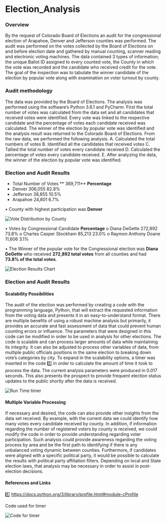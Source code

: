 # Election_Analysis

### **Overview** ###
By the request of Colorado Board of Elections an audit for the congressional election of Arapahoe, Denver and Jefferson counties was performed. The audit was performed on the votes collected by the Board of Elections on and before election date and gathered by manual counting, scanner reading and electronic voting machines. The data contained 3 types of information; the unique Ballot ID assigned to every counted vote, the County in which the vote was recorded and the candidate who received credit for the vote. The goal of the inspection was to tabulate the winner candidate of the election by popular vote along with examination on voter turnout by county. 

### **Audit methodology** ###
The data was provided by the Board of Elections. The analysis was performed using the software’s Python 3.6.1 and PyCharm. First the total number of votes was calculated from the data set and all candidates that received votes were identified. Every vote was linked to the respective candidate and the percentage of votes each candidate received was calculated. The winner of the election by popular vote was identified and the analysis result was returned to the Colorado Board of Elections. 
From the raw data, we performed the following analysis. A. Calculated the total numbers of votes B. Identified all the candidates that received votes C. Tallied the total number of votes every candidate received D. Calculated the percentage of votes every candidate received. E. After analyzing the data, the winner of the election by popular vote was identified.

### **Election and Audit Results** ###
-	Total Number of Votes 	 	**	369,711**    **Percentage**
  -	Denver				306,055	    82.8%
  -	Jefferson 		  	  38,855		    10.5%
  -	Arapahoe 		  	  24,801		      6.7%


•	County with highest participation was **Denver**

![Vote Distribution by County](https://user-images.githubusercontent.com/85839235/125385532-ae947180-e368-11eb-8493-faf366717325.png)


•	Votes by Congressional Candidate		       **Percentage**
o	Diana DeGette	 	             272,892		73.8%
o	Charles Casper Stockham 	 85,213		23.0%
o	Raymon Anthony Doane 	 11,606		  3.1%

•	The Winner of the popular vote for the Congressional election was **Diana DeGette** who received **272,892 total votes** from all counties and had **73.8% of the total votes**. 

![Election Results Chart](https://user-images.githubusercontent.com/85839235/125385563-bf44e780-e368-11eb-8bb7-ddeb4c60144b.png)

### **Election and Audit Results** ###
   #### Scalability Possibilities ####
The audit of the election was performed by creating a code with the programming language, Python, that will extract the requested information from the voting data and presents it in an easy-to-understand format. There are multiple benefits of using a robust machine analysis but primarily, it provides an accurate and fast assessment of data that could prevent human counting errors or influence. 
The parameters that were designed in this code can be modified in order to be used in analysis for other elections. The code is scalable and can process larger amounts of data while maintaining its integrity. It can also be adjusted to process other variables of data, from multiple public officials positions in the same election to breaking down vote’s categories by city. To expand in the scalability options, a timer was inserted in the code 1️⃣ in order to calculate the amount of time it took to process the data. The current analysis parameters were produced in 0.017 seconds. This also presents the prospect to provide frequent election status updates to the public shortly after the data is received.

![Run Time timer](https://user-images.githubusercontent.com/85839235/125385668-ee5b5900-e368-11eb-81e2-536541164090.png)

   #### Multiple Variable Processing ####
If necessary and desired, the code can also provide other insights from the data set received. By example, with the current data we could identify how many votes every candidate received by county. In addition, if information regarding the number of registered voters by county is received, we could modify the code in order to provide understanding regarding voter participation.  Such analysis could provide awareness regarding the voting process by area and be the first path to identifying if there is any unbalanced voting dynamic between counties. 
Furthermore, if candidates were aligned with a specific political party, it would be possible to calculate the results with political party affiliation filters. Depending on local and State election laws, that analysis may be necessary in order to assist in post-election decisions. 

#### ****References and Links**** ####
1️⃣ https://docs.python.org/3/library/profile.html#module-cProfile

Code used for timer

![Code for timer](https://user-images.githubusercontent.com/85839235/125385878-5873fe00-e369-11eb-8cf3-329dd14fbb3d.png)

